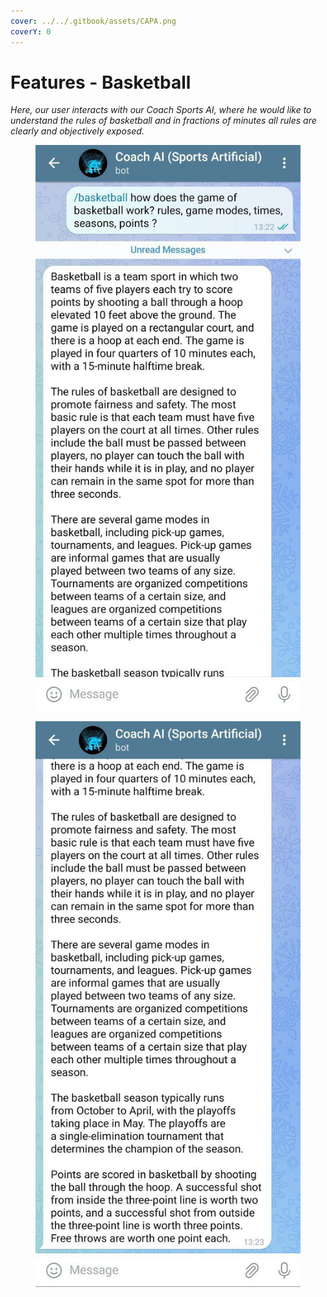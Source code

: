 ```yaml
---
cover: ../../.gitbook/assets/CAPA.png
coverY: 0
---
```


# Features - Basketball

_Here, our user interacts with our Coach Sports AI, where he would like to understand the rules of basketball and in fractions of minutes all rules are clearly and objectively exposed._

<div>

<figure><img src="../../.gitbook/assets/PERGUNTAS BASKET 3.jpg" alt=""><figcaption></figcaption></figure>

 

<figure><img src="../../.gitbook/assets/BASKT 3.1.jpg" alt=""><figcaption></figcaption></figure>

</div>
